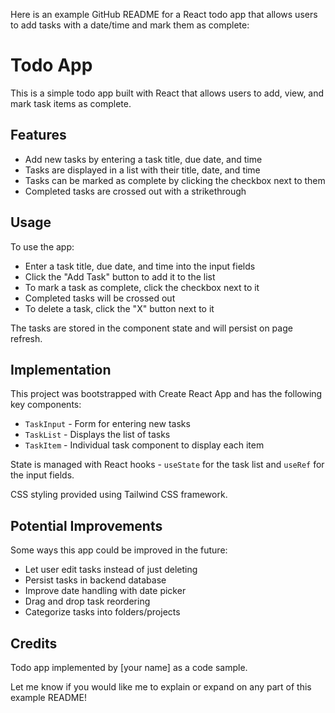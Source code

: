 Here is an example GitHub README for a React todo app that allows users to add tasks with a date/time and mark them as complete:

# Todo App

This is a simple todo app built with React that allows users to add, view, and mark task items as complete.

## Features

- Add new tasks by entering a task title, due date, and time
- Tasks are displayed in a list with their title, date, and time
- Tasks can be marked as complete by clicking the checkbox next to them
- Completed tasks are crossed out with a strikethrough

## Usage

To use the app:

- Enter a task title, due date, and time into the input fields 
- Click the "Add Task" button to add it to the list
- To mark a task as complete, click the checkbox next to it
- Completed tasks will be crossed out
- To delete a task, click the "X" button next to it

The tasks are stored in the component state and will persist on page refresh.

## Implementation

This project was bootstrapped with Create React App and has the following key components:

- `TaskInput` - Form for entering new tasks
- `TaskList` - Displays the list of tasks
- `TaskItem` - Individual task component to display each item

State is managed with React hooks - `useState` for the task list and `useRef` for the input fields.

CSS styling provided using Tailwind CSS framework.

## Potential Improvements

Some ways this app could be improved in the future:

- Let user edit tasks instead of just deleting
- Persist tasks in backend database
- Improve date handling with date picker
- Drag and drop task reordering
- Categorize tasks into folders/projects

## Credits

Todo app implemented by [your name] as a code sample.

Let me know if you would like me to explain or expand on any part of this example README!

